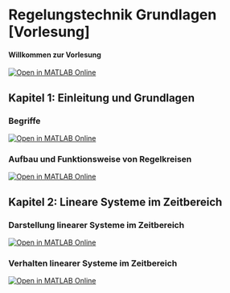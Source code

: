 # Regelungstechnik Grundlagen [Vorlesung]

#### Willkommen zur Vorlesung

[![Open in MATLAB Online](https://www.mathworks.com/images/responsive/global/open-in-matlab-online.svg)](https://matlab.mathworks.com/open/github/v1?repo=iFR-Lehre/LV396180000-RT1&file=welcome.slx)

## Kapitel 1: Einleitung und Grundlagen

### Begriffe
[![Open in MATLAB Online](https://www.mathworks.com/images/responsive/global/open-in-matlab-online.svg)](https://matlab.mathworks.com/open/github/v1?repo=iFR-Lehre/LV396180000-RT1&file=01_Begriffe)

### Aufbau und Funktionsweise von Regelkreisen
[![Open in MATLAB Online](https://www.mathworks.com/images/responsive/global/open-in-matlab-online.svg)](https://matlab.mathworks.com/open/github/v1?repo=iFR-Lehre/LV396180000-RT1&file=02_Aufbau)

## Kapitel 2: Lineare Systeme im Zeitbereich

### Darstellung linearer Systeme im Zeitbereich
[![Open in MATLAB Online](https://www.mathworks.com/images/responsive/global/open-in-matlab-online.svg)](https://matlab.mathworks.com/open/github/v1?repo=iFR-Lehre/LV396180000-RT1&file=03_DarstellungZeit)

### Verhalten linearer Systeme im Zeitbereich
[![Open in MATLAB Online](https://www.mathworks.com/images/responsive/global/open-in-matlab-online.svg)](https://matlab.mathworks.com/open/github/v1?repo=iFR-Lehre/LV396180000-RT1&file=04_Zeitverhalten)
